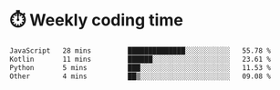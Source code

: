 
# :stopwatch: Weekly coding time
<!--START_SECTION:waka-->

```txt
JavaScript   28 mins         ██████████████░░░░░░░░░░░   55.78 %
Kotlin       11 mins         ██████░░░░░░░░░░░░░░░░░░░   23.61 %
Python       5 mins          ███░░░░░░░░░░░░░░░░░░░░░░   11.53 %
Other        4 mins          ██▒░░░░░░░░░░░░░░░░░░░░░░   09.08 %
```

<!--END_SECTION:waka-->


<!-- <p> <img src="https://github-readme-stats.vercel.app/api?username=cozgerest&show_icons=true&hide_border=false" />  </p> -->

